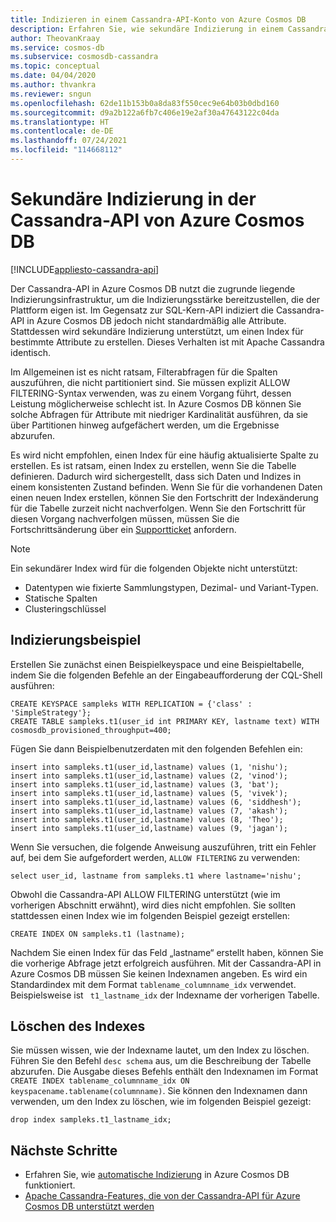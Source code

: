 ```yaml
---
title: Indizieren in einem Cassandra-API-Konto von Azure Cosmos DB
description: Erfahren Sie, wie sekundäre Indizierung in einem Cassandra-API-Konto von Azure Cosmos DB funktioniert.
author: TheovanKraay
ms.service: cosmos-db
ms.subservice: cosmosdb-cassandra
ms.topic: conceptual
ms.date: 04/04/2020
ms.author: thvankra
ms.reviewer: sngun
ms.openlocfilehash: 62de11b153b0a8da83f550cec9e64b03b0dbd160
ms.sourcegitcommit: d9a2b122a6fb7c406e19e2af30a47643122c04da
ms.translationtype: HT
ms.contentlocale: de-DE
ms.lasthandoff: 07/24/2021
ms.locfileid: "114668112"
---
```

# <a name="secondary-indexing-in-azure-cosmos-db-cassandra-api"></a>Sekundäre Indizierung in der Cassandra-API von Azure Cosmos DB
[!INCLUDE[appliesto-cassandra-api](includes/appliesto-cassandra-api.md)]

Der Cassandra-API in Azure Cosmos DB nutzt die zugrunde liegende Indizierungsinfrastruktur, um die Indizierungsstärke bereitzustellen, die der Plattform eigen ist. Im Gegensatz zur SQL-Kern-API indiziert die Cassandra-API in Azure Cosmos DB jedoch nicht standardmäßig alle Attribute. Stattdessen wird sekundäre Indizierung unterstützt, um einen Index für bestimmte Attribute zu erstellen. Dieses Verhalten ist mit Apache Cassandra identisch.  

Im Allgemeinen ist es nicht ratsam, Filterabfragen für die Spalten auszuführen, die nicht partitioniert sind. Sie müssen explizit ALLOW FILTERING-Syntax verwenden, was zu einem Vorgang führt, dessen Leistung möglicherweise schlecht ist. In Azure Cosmos DB können Sie solche Abfragen für Attribute mit niedriger Kardinalität ausführen, da sie über Partitionen hinweg aufgefächert werden, um die Ergebnisse abzurufen.

Es wird nicht empfohlen, einen Index für eine häufig aktualisierte Spalte zu erstellen. Es ist ratsam, einen Index zu erstellen, wenn Sie die Tabelle definieren. Dadurch wird sichergestellt, dass sich Daten und Indizes in einem konsistenten Zustand befinden. Wenn Sie für die vorhandenen Daten einen neuen Index erstellen, können Sie den Fortschritt der Indexänderung für die Tabelle zurzeit nicht nachverfolgen. Wenn Sie den Fortschritt für diesen Vorgang nachverfolgen müssen, müssen Sie die Fortschrittsänderung über ein [Supportticket](../azure-portal/supportability/how-to-create-azure-support-request.md) anfordern.


> [!NOTE]
> Ein sekundärer Index wird für die folgenden Objekte nicht unterstützt:
> - Datentypen wie fixierte Sammlungstypen, Dezimal- und Variant-Typen.
> - Statische Spalten
> - Clusteringschlüssel

## <a name="indexing-example"></a>Indizierungsbeispiel

Erstellen Sie zunächst einen Beispielkeyspace und eine Beispieltabelle, indem Sie die folgenden Befehle an der Eingabeaufforderung der CQL-Shell ausführen:

```shell
CREATE KEYSPACE sampleks WITH REPLICATION = {'class' : 'SimpleStrategy'};
CREATE TABLE sampleks.t1(user_id int PRIMARY KEY, lastname text) WITH cosmosdb_provisioned_throughput=400;
``` 

Fügen Sie dann Beispielbenutzerdaten mit den folgenden Befehlen ein:

```shell
insert into sampleks.t1(user_id,lastname) values (1, 'nishu');
insert into sampleks.t1(user_id,lastname) values (2, 'vinod');
insert into sampleks.t1(user_id,lastname) values (3, 'bat');
insert into sampleks.t1(user_id,lastname) values (5, 'vivek');
insert into sampleks.t1(user_id,lastname) values (6, 'siddhesh');
insert into sampleks.t1(user_id,lastname) values (7, 'akash');
insert into sampleks.t1(user_id,lastname) values (8, 'Theo');
insert into sampleks.t1(user_id,lastname) values (9, 'jagan');
```

Wenn Sie versuchen, die folgende Anweisung auszuführen, tritt ein Fehler auf, bei dem Sie aufgefordert werden, `ALLOW FILTERING` zu verwenden: 

```shell
select user_id, lastname from sampleks.t1 where lastname='nishu';
``` 

Obwohl die Cassandra-API ALLOW FILTERING unterstützt (wie im vorherigen Abschnitt erwähnt), wird dies nicht empfohlen. Sie sollten stattdessen einen Index wie im folgenden Beispiel gezeigt erstellen:

```shell
CREATE INDEX ON sampleks.t1 (lastname);
```
Nachdem Sie einen Index für das Feld „lastname“ erstellt haben, können Sie die vorherige Abfrage jetzt erfolgreich ausführen. Mit der Cassandra-API in Azure Cosmos DB müssen Sie keinen Indexnamen angeben. Es wird ein Standardindex mit dem Format `tablename_columnname_idx` verwendet. Beispielsweise ist ` t1_lastname_idx` der Indexname der vorherigen Tabelle.

## <a name="dropping-the-index"></a>Löschen des Indexes 
Sie müssen wissen, wie der Indexname lautet, um den Index zu löschen. Führen Sie den Befehl `desc schema` aus, um die Beschreibung der Tabelle abzurufen. Die Ausgabe dieses Befehls enthält den Indexnamen im Format `CREATE INDEX tablename_columnname_idx ON keyspacename.tablename(columnname)`. Sie können den Indexnamen dann verwenden, um den Index zu löschen, wie im folgenden Beispiel gezeigt:

```shell
drop index sampleks.t1_lastname_idx;
```

## <a name="next-steps"></a>Nächste Schritte
* Erfahren Sie, wie [automatische Indizierung](index-overview.md) in Azure Cosmos DB funktioniert.
* [Apache Cassandra-Features, die von der Cassandra-API für Azure Cosmos DB unterstützt werden](cassandra-support.md)

